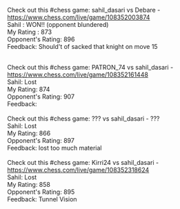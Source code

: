 Check out this #chess game: sahil_dasari vs Debare - https://www.chess.com/live/game/108352003874
<br/>
Sahil : WON!! (opponent blundered)
<br/>
My Rating : 873
<br/>
Opponent's Rating: 896
<br/>
Feedback: Should't of sacked that knight on move 15
<br/>
<br/>

Check out this #chess game: PATRON_74 vs sahil_dasari - https://www.chess.com/live/game/108352161448
<br/>
Sahil: Lost
<br/>
My Rating: 874
<br/>
Opponent's Rating: 907
<br/>
Feedback: 
<br/>
<br/>
Check out this #chess game: ??? vs sahil_dasari - ???
<br/>
Sahil: Lost
<br/>
My Rating: 866
<br/>
Opponent's Rating: 897
<br/>
Feedback: lost too much material
<br/>
<br/>
Check out this #chess game: Kirri24 vs sahil_dasari - https://www.chess.com/live/game/108352318624
<br/>
Sahil: Lost
<br/>
My Rating: 858
<br/>
Opponent's Rating: 895
<br/>
Feedback: Tunnel Vision

